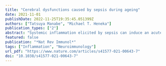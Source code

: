 ```yaml
---
title: "Cerebral dysfunctions caused by sepsis during ageing"
date: 2021-11-01
publishDate: 2022-11-25T19:35:45.051399Z
authors: ["Tatsuya Manabe", "Michael T. Heneka"]
publication_types: ["2"]
abstract: "Systemic inflammation elicited by sepsis can induce an acute cerebral dysfunction known as sepsis-associated encephalopathy (SAE). Recent evidence suggests that SAE is common but shows a dynamic trajectory over time. Half of all patients with sepsis develop SAE in the intensive care unit, and some survivors present with sustained cognitive impairments for several years after initial sepsis onset. It is not clear why some, but not all, patients develop SAE and also the factors that determine the persistence of SAE. Here, we first summarize the chronic pathology and the dynamic changes in cognitive functions seen after the onset of sepsis. We then outline the cerebral effects of sepsis, such as neuroinflammation, alterations in neuronal synapses and neurovascular changes. We discuss the key factors that might contribute to the development and persistence of SAE in older patients, including premorbid neurodegenerative pathology, side effects of sedatives, renal dysfunction and latent virus reactivation. Finally, we postulate that some of the mechanisms that underpin neuropathology in SAE may also be relevant to delirium and persisting cognitive impairments that are seen in patients with severe COVID-19."
featured: false
publication: "*Nat Rev Immunol*"
tags: ["Inflammation", "Neuroimmunology"]
url_pdf: "https://www.nature.com/articles/s41577-021-00643-7"
doi: "10.1038/s41577-021-00643-7"
---
```


